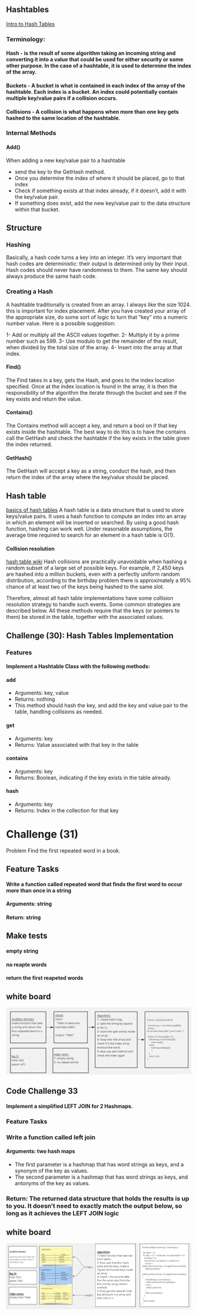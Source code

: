 ## Hashtables
[Intro to Hash Tables](https://codefellows.github.io/common_curriculum/data_structures_and_algorithms/Code_401/class-30/resources/Hashtables.html)
### Terminology:


#### Hash - is the result of some algorithm taking an incoming string and converting it into a value that could be used for either security or some other purpose. In the case of a hashtable, it is used to determine the index of the array.


#### Buckets - A bucket is what is contained in each index of the array of the hashtable. Each index is a bucket. An index could potentially contain multiple key/value pairs if a collision occurs.


#### Collisions - A collision is what happens when more than one key gets hashed to the same location of the hashtable.



### Internal Methods
#### Add()
When adding a new key/value pair to a hashtable

- send the key to the GetHash method.
- Once you determine the index of where it should be placed, go to that index
- Check if something exists at that index already, if it doesn’t, add it with the key/value pair.
- If something does exist, add the new key/value pair to the data structure within that bucket.


## Structure
### Hashing
Basically, a hash code turns a key into an integer. It’s very important that hash codes are deterministic: their output is determined only by their input. Hash codes should never have randomness to them. The same key should always produce the same hash code.

### Creating a Hash
A hashtable traditionally is created from an array. I always like the size 1024. this is important for index placement. After you have created your array of the appropriate size, do some sort of logic to turn that “key” into a numeric number value. Here is a possible suggestion:

1- Add or multiply all the ASCII values together.
2- Multiply it by a prime number such as 599.
3- Use modulo to get the remainder of the result, when divided by the total size of the array.
4- Insert into the array at that index.



#### Find()
The Find takes in a key, gets the Hash, and goes to the index location specified. Once at the index location is found in the array, it is then the responsibility of the algorithm the iterate through the bucket and see if the key exists and return the value.



#### Contains()
The Contains method will accept a key, and return a bool on if that key exists inside the hashtable. The best way to do this is to have the contains call the GetHash and check the hashtable if the key exists in the table given the index returned.


#### GetHash()
The GetHash will accept a key as a string, conduct the hash, and then return the index of the array where the key/value should be placed.


## Hash table
[basics of hash tables](https://www.hackerearth.com/practice/data-structures/hash-tables/basics-of-hash-tables/tutorial/)
A hash table is a data structure that is used to store keys/value pairs. It uses a hash function to compute an index into an array in which an element will be inserted or searched. By using a good hash function, hashing can work well. Under reasonable assumptions, the average time required to search for an element in a hash table is O(1).


#### Collision resolution
[hash table wiki](https://en.wikipedia.org/wiki/Hash_table)
Hash collisions are practically unavoidable when hashing a random subset of a large set of possible keys. For example, if 2,450 keys are hashed into a million buckets, even with a perfectly uniform random distribution, according to the birthday problem there is approximately a 95% chance of at least two of the keys being hashed to the same slot.


Therefore, almost all hash table implementations have some collision resolution strategy to handle such events. Some common strategies are described below. All these methods require that the keys (or pointers to them) be stored in the table, together with the associated values.


## Challenge (30): Hash Tables Implementation 

### Features
#### Implement a Hashtable Class with the following methods:

#### add
- Arguments: key, value
- Returns: nothing
- This method should hash the key, and add the key and value pair to the table, handling collisions as needed.


#### get
- Arguments: key
- Returns: Value associated with that key in the table


#### contains
- Arguments: key
- Returns: Boolean, indicating if the key exists in the table already.


#### hash
- Arguments: key
- Returns: Index in the collection for that key



# Challenge (31)
Problem Find the first repeated word in a book.


## Feature Tasks
#### Write a function called repeated word that finds the first word to occur more than once in a string
#### Arguments: string
#### Return: string

## Make tests
#### empty string
#### no reapte words
#### return the first reapeted words


## white board
![whightWord31](whightWord31.PNG)








## Code Challenge 33
#### Implement a simplified LEFT JOIN for 2 Hashmaps.


### Feature Tasks

### Write a function called left join
#### Arguments: two hash maps
- The first parameter is a hashmap that has word strings as keys, and a synonym of the key as values.
- The second parameter is a hashmap that has word strings as keys, and antonyms of the key as values.
### Return: The returned data structure that holds the results is up to you. It doesn’t need to exactly match the output below, so long as it achieves the LEFT JOIN logic



## white board
![whightBaord33](whightBaord33.PNG)



